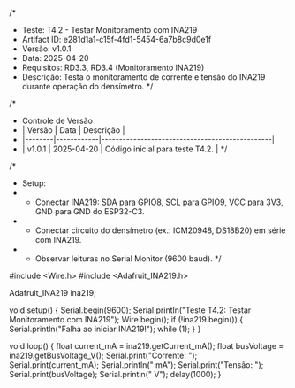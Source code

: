 /*
 * Teste: T4.2 - Testar Monitoramento com INA219
 * Artifact ID: e281d1a1-c15f-4fd1-5454-6a7b8c9d0e1f
 * Versão: v1.0.1
 * Data: 2025-04-20
 * Requisitos: RD3.3, RD3.4 (Monitoramento INA219)
 * Descrição: Testa o monitoramento de corrente e tensão do INA219 durante operação do densímetro.
 */

/*
 * Controle de Versão
 * | Versão | Data       | Descrição                                      |
 * |--------|------------|------------------------------------------------|
 * | v1.0.1 | 2025-04-20 | Código inicial para teste T4.2.                |
 */

/*
 * Setup:
 * - Conectar INA219: SDA para GPIO8, SCL para GPIO9, VCC para 3V3, GND para GND do ESP32-C3.
 * - Conectar circuito do densímetro (ex.: ICM20948, DS18B20) em série com INA219.
 * - Observar leituras no Serial Monitor (9600 baud).
 */

#include <Wire.h>
#include <Adafruit_INA219.h>

Adafruit_INA219 ina219;

void setup() {
  Serial.begin(9600);
  Serial.println("Teste T4.2: Testar Monitoramento com INA219");
  Wire.begin();
  if (!ina219.begin()) {
    Serial.println("Falha ao iniciar INA219!");
    while (1);
  }
}

void loop() {
  float current_mA = ina219.getCurrent_mA();
  float busVoltage = ina219.getBusVoltage_V();
  Serial.print("Corrente: ");
  Serial.print(current_mA);
  Serial.println(" mA");
  Serial.print("Tensão: ");
  Serial.print(busVoltage);
  Serial.println(" V");
  delay(1000);
}